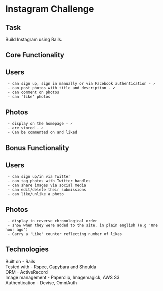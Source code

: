 Instagram Challenge
===================

Task
-----

Build Instagram using Rails.

Core Functionality
------------------

Users 
----
     - can sign up, sign in manually or via Facebook authentication - ✓  
     - can post photos with title and description - ✓  
     - can comment on photos  
     - can 'like' photos  

Photos
-----
     - display on the homepage - ✓  
     - are stored - ✓  
     - Can be commented on and liked  

Bonus Functionality
-------------------

Users
-----
     - can sign up/in via Twitter  
     - can tag photos with Twitter handles  
     - can share images via social media  
     - can edit/delete their submissions  
     - can like/unlike a photo  

Photos 
------
     - display in reverse chronological order  
     - show when they were added to the site, in plain english (e.g 'One hour ago')  
     - Carry a 'Like' counter reflecting number of likes  
       
Technologies
------------

Built on - Rails  
Tested with - Rspec, Capybara and Shoulda  
ORM - ActiveRecord  
Image management - Paperclip, Imagemagick, AWS S3  
Authentication - Devise, OmniAuth  
